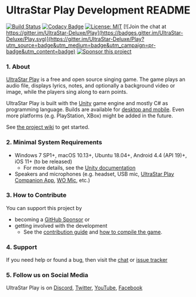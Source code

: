 # UltraStar Play Development README

[![Build Status](https://github.com/UltraStar-Deluxe/Play/actions/workflows/build-unity-project.yml/badge.svg)](https://github.com/UltraStar-Deluxe/Play/actions/workflows/build-unity-project.yml)
[![Codacy Badge](https://app.codacy.com/project/badge/Grade/7cb9f368e7cb49a580a2ab3ed4345a07)](https://www.codacy.com/gh/UltraStar-Deluxe/Play/dashboard?utm_source=github.com&amp;utm_medium=referral&amp;utm_content=UltraStar-Deluxe/Play&amp;utm_campaign=Badge_Grade)
[![License: MIT](https://img.shields.io/badge/License-MIT-yellow.svg)](https://github.com/UltraStar-Deluxe/Play/blob/master/LICENSE) 
[![Join the chat at https://gitter.im/UltraStar-Deluxe/Play](https://badges.gitter.im/UltraStar-Deluxe/Play.svg)](https://gitter.im/UltraStar-Deluxe/Play?utm_source=badge&utm_medium=badge&utm_campaign=pr-badge&utm_content=badge)
[![Sponsor this project](https://img.shields.io/badge/-Sponsor-fafbfc?logo=GitHub%20Sponsors)](https://github.com/sponsors/achimmihca)

### 1. About
[UltraStar Play](https://usplay.net/) is a free and open source singing game.
The game plays an audio file, displays lyrics, notes, and optionally a background video or image, while the players sing along to earn points.

UltraStar Play is built with the [Unity](https://unity.com/) game engine and mostly C# as programming language.
Builds are available for [desktop and mobile](https://github.com/UltraStar-Deluxe/Play/releases).
Even more platforms (e.g. PlayStation, XBox) might be added in the future.

See [the project wiki](https://github.com/UltraStar-Deluxe/Play/wiki/First-Steps) to get started.

### 2. Minimal System Requirements
- Windows 7 SP1+, macOS 10.13+, Ubuntu 18.04+, Android 4.4 (API 19)+, iOS 11+ (to be released)
    - For more details, see the [Unity documentation](https://docs.unity3d.com/Manual/system-requirements.html#player)
- Speakers and microphones (e.g. headset, USB mic, [UltraStar Play Companion App](https://github.com/UltraStar-Deluxe/PlayCompanion/releases), [WO Mic](https://wolicheng.com/womic), etc.)

### 3. How to Contribute
You can support this project by

- becoming a [GitHub Sponsor](https://github.com/sponsors/achimmihca) or
- getting involved with the development
    - See the [contribution guide](https://github.com/UltraStar-Deluxe/Play/blob/master/CONTRIBUTING.md) and [how to compile the game](https://github.com/UltraStar-Deluxe/Play/wiki/Compiling-the-game).

### 4. Support
If you need help or found a bug, then visit the [chat](https://gitter.im/UltraStar-Deluxe/Play) or [issue tracker](https://github.com/UltraStar-Deluxe/Play/issues)

### 5. Follow us on Social Media
UltraStar Play is on [Discord](https://discord.gg/PAUJFKCGbb), [Twitter](https://twitter.com/UltraStar_Play), [YouTube](https://www.youtube.com/channel/UCr481bd1jFp5d9wixQecwVw), [Facebook](https://www.facebook.com/UltraStar-Play-101984782475359)
